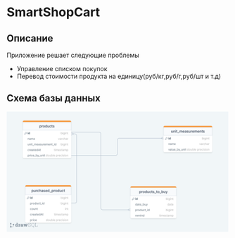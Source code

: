 # SmartShopCart

## Описание
Приложение решает следующие проблемы 
- Управление списком покупок
- Перевод стоимости продукта на единицу(руб/кг,руб/г,руб/шт и т.д)

## Схема базы данных
![smart-shop-cart-schema-db.png](images%2Fdatabase%2Fsmart-shop-cart-schema-db.png)